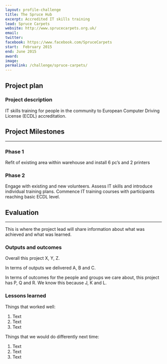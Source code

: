 ```yaml
---
layout: profile-challenge
title: The Spruce Hub
excerpt: Accredited IT skills training  
lead: Spruce Carpets
website: http://www.sprucecarpets.org.uk/
email: 
twitter: 
facebook: https://www.facebook.com/SpruceCarpets
start:  February 2015
end: June 2015
award: 
image:
permalink: /challenge/spruce-carpets/
---
```


## **Project plan**

### Project description

IT skills training for people in the community to European Computer Driving License (ECDL) accreditation. 


## **Project Milestones**

---

### Phase 1

Refit of existing area within warehouse and install 6 pc’s and 2 printers

### Phase 2

Engage with existing and new volunteers. Assess IT skills and introduce individual training plans. Commence IT training courses with participants reaching basic ECDL level. 


## **Evaluation**

---

This is where the project lead will share information about what was achieved and what was learned.

### Outputs and outcomes

Overall this project X, Y, Z.

In terms of outputs we delivered A, B and C.

In terms of outcomes for the people and groups we care about, this project has P, Q and R. We know this because J, K and L.

### Lessons learned

Things that worked well:

1. Text
2. Text
3. Text

Things that we would do differently next time:

1. Text
2. Text
3. Text
